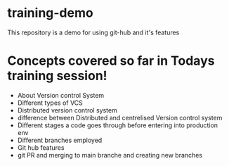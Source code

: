 # training-demo
This repository is a demo for using git-hub and it's features

# Concepts covered so far in Todays training session!
* About Version control System
* Different types of VCS
* Distributed version control system
* difference between Distributed and centrelised Version control system
* Different stages a code goes through before entering into production env
* Different branches employed
* Git hub features
* git PR and merging to main branche and creating new branches
